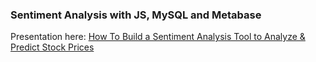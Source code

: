 <h3>Sentiment Analysis with JS, MySQL and Metabase</h3>

Presentation here: <a href="https://docs.google.com/presentation/d/1xkewl4FSeMpmBvwqwW17MCahsXYhTwS8vSKb436pzyY/edit?usp=sharing">How To Build a Sentiment Analysis Tool to Analyze & Predict Stock Prices</a>